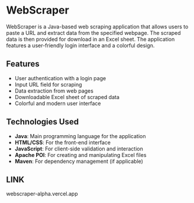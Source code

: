 
# WebScraper

WebScraper is a Java-based web scraping application that allows users to paste a URL and extract data from the specified webpage. The scraped data is then provided for download in an Excel sheet. The application features a user-friendly login interface and a colorful design.

## Features

- User authentication with a login page
- Input URL field for scraping
- Data extraction from web pages
- Downloadable Excel sheet of scraped data
- Colorful and modern user interface

## Technologies Used

- **Java**: Main programming language for the application
- **HTML/CSS**: For the front-end interface
- **JavaScript**: For client-side validation and interaction
- **Apache POI**: For creating and manipulating Excel files
- **Maven**: For dependency management (if applicable)


## LINK

webscraper-alpha.vercel.app
